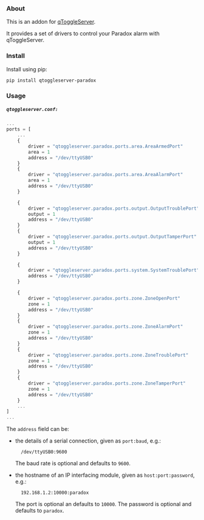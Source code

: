 ### About

This is an addon for [qToggleServer](https://github.com/qtoggle/qtoggleserver).

It provides a set of drivers to control your Paradox alarm with qToggleServer.


### Install

Install using pip:

    pip install qtoggleserver-paradox


### Usage

##### `qtoggleserver.conf:`
``` javascript
...
ports = [
    ...
    {
        driver = "qtoggleserver.paradox.ports.area.AreaArmedPort"
        area = 1
        address = "/dev/ttyUSB0"
    }
    {
        driver = "qtoggleserver.paradox.ports.area.AreaAlarmPort"
        area = 1
        address = "/dev/ttyUSB0"
    }

    {
        driver = "qtoggleserver.paradox.ports.output.OutputTroublePort"
        output = 1
        address = "/dev/ttyUSB0"
    }
    {
        driver = "qtoggleserver.paradox.ports.output.OutputTamperPort"
        output = 1
        address = "/dev/ttyUSB0"
    }

    {
        driver = "qtoggleserver.paradox.ports.system.SystemTroublePort"
        address = "/dev/ttyUSB0"
    }

    {
        driver = "qtoggleserver.paradox.ports.zone.ZoneOpenPort"
        zone = 1
        address = "/dev/ttyUSB0"
    }
    {
        driver = "qtoggleserver.paradox.ports.zone.ZoneAlarmPort"
        zone = 1
        address = "/dev/ttyUSB0"
    }
    {
        driver = "qtoggleserver.paradox.ports.zone.ZoneTroublePort"
        zone = 1
        address = "/dev/ttyUSB0"
    }
    {
        driver = "qtoggleserver.paradox.ports.zone.ZoneTamperPort"
        zone = 1
        address = "/dev/ttyUSB0"
    }
    ...
]
...
```

The `address` field can be:

 * the details of a serial connection, given as `port:baud`, e.g.:
     
         /dev/ttyUSB0:9600
     
     The baud rate is optional and defaults to `9600`.
 
 * the hostname of an IP interfacing module, given as `host:port:password`, e.g.:
 
         192.168.1.2:10000:paradox
     
     The port is optional an defaults to `10000`.
     The password is optional and defaults to `paradox`.

